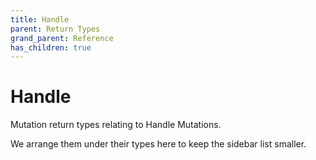 ```yaml
---
title: Handle
parent: Return Types
grand_parent: Reference
has_children: true
---
```


# Handle

Mutation return types relating to Handle Mutations.

We arrange them under their types here to keep the sidebar list smaller.

